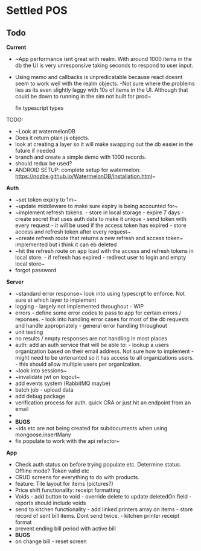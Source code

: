 # Settled POS

## Todo

**Current**

-   ~App performance isnt great with realm. With around 1000 items in the db the UI is very unresponsive taking seconds to respond to user input.
-   Using memo and callbacks is unpredicatable because react doesnt seem to work well with the realm objects.
    -Not sure where the problems lies as its even slightly laggy with 10s of items in the UI. Although that could be down to running in the sim not built for prod~


    fix typescript types

TODO:

-   ~Look at watermelonDB
-   Does it return plain js objects.
-   look at creating a layer so it will make swapping out the db easier in the future if needed
-   branch and create a simple demo with 1000 records.
-   should redux be used?
-   ANDROID SETUP: complete setup for watermelon: https://nozbe.github.io/WatermelonDB/Installation.html~

**Auth**

-   ~set token expiry to 1m~
-   ~update middleware to make sure expiry is being accounted for~
-   ~implement refresh tokens. - store in local storage - expire 7 days - create secret that uses auth data to make it unique - send token with every request - it will be used if the access token has expired - store access and refresh token after every request~
-   ~create refresh route that returns a new refresh and access token~ implemented but i think it can eb deleted
-   ~hit the refresh route on app load with the access and refresh tokens in local store. - if refresh has expired - redirect user to login and empty local store~
-   forgot password

**Server**

-   ~standard error response~ look into using typescrpt to enforce. Not sure at which layer to implement
-   logging - largely not implemented throughout - WIP
-   errors - define some error codes to pass to app for certain errors / reponses. - look into handling error cases for most of the db requests and handle appropriately - general error handling throughout
-   unit testing
-   no results / empty responses are not handling in most places
-   auth: add an auth service that will be able to: - lookup a users organization based on their email address. Not sure how to implement - might need to be untenanted so it has access to all organizations users. - this should allow multiple users per organization.
-   ~look into sessions~
-   ~invalidate jwt on logout~
-   add events system (RabbitMQ maybe)
-   batch job - upload data
-   add debug package
-   verification process for auth. quick CRA or just hit an endpoint from an email
-
-   **BUGS**
-   ~ids etc are not being created for subdocuments when using mongoose.insertMany
-   fix populate to work with the api refactor~

**App**

-   Check auth status on before trying populate etc. Determine status. Offline mode? Token valid etc
-   CRUD screens for everything to do with products.
-   feature: Tile layout for items (pictures?)
-   Price shift functionality: receipt formatting
-   Voids - add button to void - override delete to update deletedOn field - reports should include voids
-   send to kitchen functionality - add linked printers array on items - store record of sent bill items. Dont send twice. - kitchen printer receipt format
-   prevent ending bill period with active bill
-   **BUGS**
-   on change bill - reset screen
